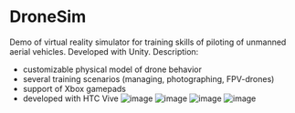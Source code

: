 # DroneSim
Demo of virtual reality simulator for training skills of piloting of unmanned aerial vehicles. Developed with Unity.
Description:
- customizable physical model of drone behavior
- several training scenarios (managing, photographing, FPV-drones)
- support of Xbox gamepads
- developed with HTC Vive
![image](https://github.com/DanielTkachenko/DroneSim/assets/40213522/3abb3118-a8f4-479f-bdca-2a6efd14e97c)
![image](https://github.com/DanielTkachenko/DroneSim/assets/40213522/b8a2236f-c6a1-4384-bc01-60a0974031b4)
![image](https://github.com/DanielTkachenko/DroneSim/assets/40213522/ddd85d3f-507b-4f60-bf1c-4126a03a5070)
![image](https://github.com/DanielTkachenko/DroneSim/assets/40213522/d668b7a9-6c28-4266-85a2-562a7fd4ca15)
